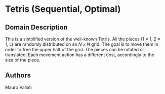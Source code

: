 # Tetris (Sequential, Optimal)

## Domain Description

This is a simplified version of the well-known Tetris.
All the pieces (1 × 1, 2 × 1, L) are randomly distributed on an *N* × *N* grid.
The goal is to move them in order to free the upper half of the grid.
The pieces can be rotated or translated.
Each movement action has a different cost, accordingly to the size of the piece.

## Authors

Mauro Vallati